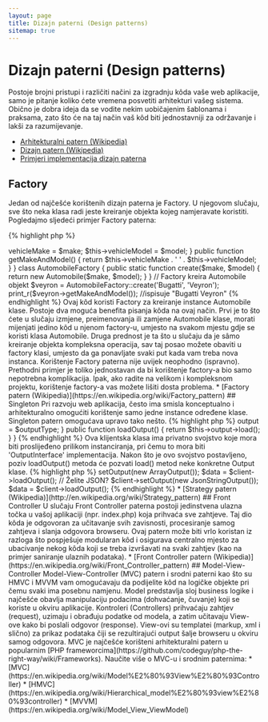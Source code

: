 ```yaml
---
layout: page
title: Dizajn paterni (Design patterns)
sitemap: true
---
```


# Dizajn paterni (Design patterns)

Postoje brojni pristupi i različiti načini za izgradnju kôda vaše web aplikacije, samo je pitanje koliko ćete vremena posvetiti arhitekturi vašeg sistema.
Obično je dobra ideja da se vodite nekim uobičajenim šablonama i praksama, zato što će na taj način vaš kôd biti jednostavniji za održavanje i lakši za razumijevanje.

* [Arhitekturalni patern (Wikipedia)](https://en.wikipedia.org/wiki/Architectural_pattern)
* [Dizajn patern (Wikipedia)](https://en.wikipedia.org/wiki/Software_design_pattern)
* [Primjeri implementacija dizajn paterna](https://github.com/domnikl/DesignPatternsPHP)

## Factory

Jedan od najčešće korištenih dizajn paterna je Factory. U njegovom slučaju, sve što neka klasa radi jeste kreiranje
objekta kojeg namjeravate koristiti. Pogledajmo sljedeći primjer Factory paterna:

{% highlight php %}
<?php
class Automobile
{
    private $vehicleMake;
    private $vehicleModel;

    public function __construct($make, $model)
    {
        $this->vehicleMake = $make;
        $this->vehicleModel = $model;
    }

    public function getMakeAndModel()
    {
        return $this->vehicleMake . ' ' . $this->vehicleModel;
    }
}

class AutomobileFactory
{
    public static function create($make, $model)
    {
        return new Automobile($make, $model);
    }
}

// Factory kreira Automobile objekt
$veyron = AutomobileFactory::create('Bugatti', 'Veyron');

print_r($veyron->getMakeAndModel()); //ispisuje "Bugatti Veyron"
{% endhighlight %}

Ovaj kôd koristi Factory za kreiranje instance Automobile klase. Postoje dva moguća benefita pisanja kôda
na ovaj način. Prvi je to što ćete u slučaju izmjene, preimenovanja ili zamjene Automobile klase, morati 
mijenjati jedino kôd u njenom factory-u, umjesto na svakom mjestu gdje se koristi klasa Automobile. Druga prednost
je ta što u slučaju da je sâmo kreiranje objekta kompleksna operacija, sav taj posao možete obaviti u factory
klasi, umjesto da ga ponavljate svaki put kada vam treba nova instanca.

Korištenje Factory paterna nije uvijek neophodno (ispravno). Prethodni primjer je toliko jednostavan da bi korištenje
factory-a bio samo nepotrebna komplikacija. Ipak, ako radite na velikom i kompleksnom projektu, korištenje
factory-a vas možete lišiti dosta problema.

* [Factory patern (Wikipedia)](https://en.wikipedia.org/wiki/Factory_pattern)

## Singleton

Pri razvoju web aplikacija, često ima smisla konceptualno i arhitekturalno omogućiti korištenje samo jedne
instance određene klase. Singleton patern omogućava upravo tako nešto.

{% highlight php %}
<?php
class Singleton
{
    /**
     * @var Singleton Referenca *Singleton* instance ove klase.
     */
    private static $instance;

    /**
     * Vraća *Singleton* instancu ove klase.
     *
     * @return Singleton The *Singleton* instance.
     */
    public static function getInstance()
    {
        if (null === static::$instance) {
            static::$instance = new static();
        }

        return static::$instance;
    }

    /**
     * Konstruktor je protected kako bi izvan klase bilo onemogućeno
     * kreiranje *Singleton* instance preko `new` operatora.
     */
    protected function __construct()
    {
    }

    /**
     * Sprječavanje kloniranja *Singleton* instance.
     *
     * @return void
     */
    private function __clone()
    {
    }

    /**
     * Sprječavanje deserijalizacije *Singleton* instance.
     *
     * @return void
     */
    private function __wakeup()
    {
    }
}

class SingletonChild extends Singleton
{
}

$obj = Singleton::getInstance();
var_dump($obj === Singleton::getInstance());             // bool(true)

$anotherObj = SingletonChild::getInstance();
var_dump($anotherObj === Singleton::getInstance());      // bool(false)

var_dump($anotherObj === SingletonChild::getInstance()); // bool(true)
{% endhighlight %}

Ovaj kôd implementira singleton patern koristeći [*statičku* promjenjivu](http://php.net/language.variables.scope#language.variables.scope.static)
i statički `getInstance()` metod. Obratite pažnju i na slijedeće:

* Konstruktor [`__construct()`](http://php.net/language.oop5.decon#object.construct) je deklariran kao protected
kako bi izvan klase bilo onemogućeno kreiranje *Singleton* instance preko `new` operatora.
* Magični metod [`__clone()`](http://php.net/language.oop5.cloning#object.clone) je deklariran kao private
kako bi bilo onemogućeno kloniranje instance preko [`clone`](http://php.net/language.oop5.cloning) operatora.
* Magični metod [`__wakeup()`](http://php.net/language.oop5.magic#object.wakeup) je deklariran kao private
kako bi bila onemogućena deserijalizacija instance preko globalne funkcije [`unserialize()`](http://php.net/function.unserialize).
* Nova instanca se kreira preko [late static binding](http://php.net/language.oop5.late-static-bindings) mehanizma
u statičkom metodu `getInstance()` putem ključne riječi `static`. Upravo ovo omogućava nasljeđivanje klase `Singleton` u primjeru.

Signleton patern je koristan u situacijama kada trebamo osigurati da imamo samo jednu instancu neke klase
u toku jednog kompletnog ciklusa u aplikaciji. Tipičan primjer su globalni objekti (kao što je neka Configuration klasa)
ili dijeljeni resursi (kao što je event queue).

Trebate biti oprezni pri korištenju Singleton paterna, jer sama njegova priroda uvodi globalno stanje
u vašu aplikaciju, čime se smanjuje njena testabilnost. U većini slučajeva, dependency injection princip može (i treba)
se koristiti umjesto Singleton klasa. Korištenjem dependency injection ne uvodimo nepotrebne direktne zavisnosti u
dizajn naše aplikacije, jer objekt koji će koristiti taj neki dijeljeni ili globalni resurs neće imati znanja o
tome o kojoj se točno klasi radi.

* [Singleton patern (Wikipedia)](https://en.wikipedia.org/wiki/Singleton_pattern)

## Strategy

Primjenom Strategy paterna enkapsulirate grupu određenih algoritama, pri čemu je klijentska klasa odgovorna za
instanciranje konkretnog algoritma, bez znanja o načinu na koji je on implementiran. Postoji nekoliko varijacija
ovog paterna, a najjednostavniji od njih će biti demonstriran u nastavku.

Prvi dio prikazuje grupu algoritama za ispis nekog niza podataka: jedan vrši nativnu, drugi radi JSON
serijalizaciju, a treći ga ostavlja netaknutim:

{% highlight php %}
<?php

interface OutputInterface
{
    public function load();
}

class SerializedArrayOutput implements OutputInterface
{
    public function load()
    {
        return serialize($arrayOfData);
    }
}

class JsonStringOutput implements OutputInterface
{
    public function load()
    {
        return json_encode($arrayOfData);
    }
}

class ArrayOutput implements OutputInterface
{
    public function load()
    {
        return $arrayOfData;
    }
}
{% endhighlight %}

Enkapsuliranjem ovih algoritama u zasebne klase, na elegantan i čist način stavljate do znanja drugim programerima
da lako mogu dodati novu output strategiju, bez utjecaja na klijentski kôd.

Primjetit ćete da svaka 'output' klasa implementira određeni OutputInterface. Ovaj interface ima za cilj ima da
definira jednostavan "ugovor" koji svaka nova implementacija mora ispoštovati. Također, implementiranjem jednog
zajedničkog interfacea, kao što ćete i vidjeti u nastavku, bit će omogućena primjena [Type Hinting-a](http://php.net/language.oop5.typehinting),
kako bi se osiguralo to da kôd koji koristi ovu funkcionalnost radi sa ispravnim tipovima klasa, u ovom slučaju 'OutputInterface' implementacijama.

Sljedeći primjer kôda demonstrira kako poziv klijentske klase može da koristiti neki od ovih algoritama
tako što će ga zahtjevati prilikom izvršavanja:

{% highlight php %}
<?php
class SomeClient
{
    private $output;

    public function setOutput(OutputInterface $outputType)
    {
        $this->output = $outputType;
    }

    public function loadOutput()
    {
        return $this->output->load();
    }
}
{% endhighlight %}

Ova klijentska klasa ima privatno svojstvo koje mora biti proslijeđeno prilikom instanciranja,
pri čemu to mora biti 'OutputInterface' implementacija. Nakon što je ovo svojstvo postavljeno,
poziv loadOutput() metoda će pozvati load() metod neke konkretne Output klase.

{% highlight php %}
<?php
$client = new SomeClient();

// Želite niz?
$client->setOutput(new ArrayOutput());
$data = $client->loadOutput();

// Želite JSON?
$client->setOutput(new JsonStringOutput());
$data = $client->loadOutput();

{% endhighlight %}

* [Strategy patern (Wikipedia)](http://en.wikipedia.org/wiki/Strategy_pattern)

## Front Controller

U slučaju Front Controller paterna postoji jedinstvena ulazna točka u vašoj aplikaciji (npr. index.php)
koja prihvaća sve zahtjeve. Taj dio kôda je odgovoran za učitavanje svih zavisnosti, procesiranje samog zahtjeva
i slanja odgovora browseru. Ovaj patern može biti vrlo koristan iz razloga što pospješuje modularan kôd
i osigurava centralno mjesto za ubacivanje nekog kôda koji se treba izvršavati na svaki zahtjev (kao na primjer
saniranje ulaznih podataka).

* [Front Controller patern (Wikipedia)](https://en.wikipedia.org/wiki/Front_Controller_pattern)

## Model-View-Controller

Model-View-Controller (MVC) patern i srodni paterni kao što su HMVC i MVVM vam omogućavaju da podijelite kôd
na logičke objekte pri čemu svaki ima posebnu namjenu. Model predstavlja sloj business logike i najčešće obavlja
manipulaciju podacima (dohvaćanje, čuvanje) koji se koriste u okviru aplikacije. Kontroleri (Controllers)
prihvaćaju zahtjev (request), uzimaju i obrađuju podatke od modela, a zatim učitavaju View-ove kako bi poslali odgovor (response).
View-ovi su templatei (markup, xml i slično) za prikaz podataka čiji se rezultirajući output šalje browseru
u okviru samog odgovora.

MVC je najčešće korišteni arhitekturalni patern u popularnim [PHP frameworcima](https://github.com/codeguy/php-the-right-way/wiki/Frameworks).

Naučite više o MVC-u i srodnim paternima:

* [MVC](https://en.wikipedia.org/wiki/Model%E2%80%93View%E2%80%93Controller)
* [HMVC](https://en.wikipedia.org/wiki/Hierarchical_model%E2%80%93view%E2%80%93controller)
* [MVVM](https://en.wikipedia.org/wiki/Model_View_ViewModel)
